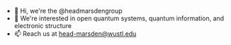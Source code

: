 - 👋 Hi, we're the @headmarsdengroup
- 👀 We're interested in open quantum systems, quantum information, and electronic structure
- 📫 Reach us at head-marsden@wustl.edu

<!---
headmarsdengroup/headmarsdengroup is a ✨ special ✨ repository because its `README.md` (this file) appears on your GitHub profile.
You can click the Preview link to take a look at your changes.
--->
